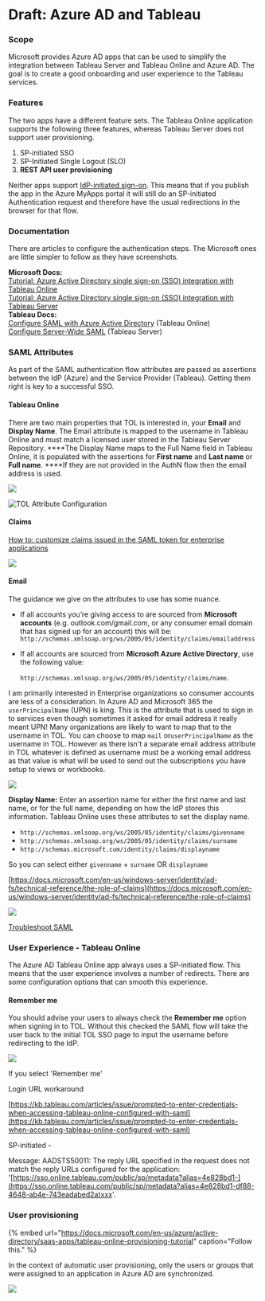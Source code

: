 # Draft: Azure AD and Tableau

### Scope

Microsoft provides Azure AD apps that can be used to simplify the integration between Tableau Server and Tableau Online and Azure AD. The goal is to create a good onboarding and user experience to the Tableau services.

### Features

The two apps have a different feature sets. The Tableau Online application supports the following three features, whereas Tableau Server does not support user provisioning.

1. SP-initiated SSO
2. SP-Initiated Single Logout \(SLO\)
3. **REST API user provisioning**

Neither apps support [IdP-initiated sign-on](https://duo.com/blog/the-beer-drinkers-guide-to-saml). This means that if you publish the app in the Azure MyApps portal it will still do an SP-initiated Authentication request and therefore have the usual redirections in the browser for that flow.

### Documentation

There are articles to configure the authentication steps. The Microsoft ones are little simpler to follow as they have screenshots.

**Microsoft Docs:**  
[Tutorial: Azure Active Directory single sign-on \(SSO\) integration with Tableau Online](https://docs.microsoft.com/en-us/azure/active-directory/saas-apps/tableauonline-tutorial)  
[Tutorial: Azure Active Directory single sign-on \(SSO\) integration with Tableau Server](https://docs.microsoft.com/en-us/azure/active-directory/saas-apps/tableauserver-tutorial)  
**Tableau Docs:**   
[Configure SAML with Azure Active Directory](https://help.tableau.com/current/online/en-us/saml_config_azure_ad.htm) \(Tableau Online\)  
[Configure Server-Wide SAML](https://help.tableau.com/current/server/en-us/config_saml.htm) \(Tableau Server\)

### SAML Attributes

As part of the SAML authentication flow attributes are passed as assertions between the IdP \(Azure\) and the Service Provider \(Tableau\). Getting them right is key to a successful SSO. 

#### Tableau Online

There are two main properties that TOL is interested in, your **Email** and **Display Name**. The Email attribute is mapped to the username in Tableau Online and must match a licensed user stored in the Tableau Server Repository. ****The Display Name maps to the Full Name field in Tableau Online, it is populated with the assertions for **First name** and **Last name** or **Full name**. ****If they are not provided in the AuthN flow then the email address is used.

![](.gitbook/assets/image%20%2868%29.png)

![TOL Attribute Configuration](.gitbook/assets/image%20%2861%29.png)

#### Claims

[How to: customize claims issued in the SAML token for enterprise applications](https://docs.microsoft.com/en-us/azure/active-directory/develop/active-directory-saml-claims-customization)

![](.gitbook/assets/image%20%2863%29.png)



#### 

#### Email

The guidance we give on the attributes to use has some nuance.

* If all accounts you’re giving access to are sourced from **Microsoft accounts** \(e.g. outlook.com/gmail.com, or any consumer email domain that has signed up for an account\) this will be: `http://schemas.xmlsoap.org/ws/2005/05/identity/claims/emailaddress`
* If all accounts are sourced from **Microsoft Azure Active Directory**, use the following value:

  `http://schemas.xmlsoap.org/ws/2005/05/identity/claims/name`.

I am primarily interested in Enterprise organizations so consumer accounts are less of a consideration. In Azure AD and Microsoft 365 the `userPrincipalName` \(UPN\) is king. This is the attribute that is used to sign in to services even though sometimes it asked for email address it really meant UPN! Many organizations are likely to want to map that to the username in TOL.  You can choose to map `mail` or`userPrincipalName` as the username in TOL. However as there isn't a separate email address attribute in TOL whatever is defined as username must be a working email address as that value is what will be used to send out the subscriptions you have setup to views or workbooks.

![](.gitbook/assets/image%20%2869%29.png)

**Display Name:** Enter an assertion name for either the first name and last name, or for the full name, depending on how the IdP stores this information. Tableau Online uses these attributes to set the display name.

* `http://schemas.xmlsoap.org/ws/2005/05/identity/claims/givenname`
* `http://schemas.xmlsoap.org/ws/2005/05/identity/claims/surname`
* `http://schemas.microsoft.com/identity/claims/displayname`

So you can select either `givenname` + `surname` OR `displayname`

[https://docs.microsoft.com/en-us/windows-server/identity/ad-fs/technical-reference/the-role-of-claims](https://docs.microsoft.com/en-us/windows-server/identity/ad-fs/technical-reference/the-role-of-claims) 

![](.gitbook/assets/image%20%2862%29.png)

[Troubleshoot SAML](https://help.tableau.com/current/online/en-us/saml_trouble.htm)

### User Experience - Tableau Online

The Azure AD Tableau Online app always uses a SP-initiated flow. This means that the user experience involves a number of redirects. There are some configuration options that can smooth this experience.

#### Remember me

You should advise your users to always check the **Remember me** option when signing in to TOL. Without this checked the SAML flow will take the user back to the initial TOL SSO page to input the username before redirecting to the IdP.   
  


![](.gitbook/assets/image%20%2867%29.png)

If you select 'Remember me'  
  
Login URL workaround

[https://kb.tableau.com/articles/issue/prompted-to-enter-credentials-when-accessing-tableau-online-configured-with-saml](https://kb.tableau.com/articles/issue/prompted-to-enter-credentials-when-accessing-tableau-online-configured-with-saml)

SP-initiated -   
  
Message: AADSTS50011: The reply URL specified in the request does not match the reply URLs configured for the application: '[https://sso.online.tableau.com/public/sp/metadata?alias=4e828bd1-](https://sso.online.tableau.com/public/sp/metadata?alias=4e828bd1-df88-4648-ab4e-743eadabed2a)xxx'.

### User provisioning

{% embed url="https://docs.microsoft.com/en-us/azure/active-directory/saas-apps/tableau-online-provisioning-tutorial" caption="Follow this." %}

In the context of automatic user provisioning, only the users or groups that were assigned to an application in Azure AD are synchronized.

![](.gitbook/assets/image%20%2871%29.png)

